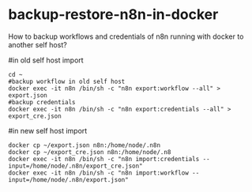 # backup-restore-n8n-in-docker
How to backup workflows and credentials of n8n running with docker to another self host?

#in old self host import
```
cd ~
#backup workflow in old self host
docker exec -it n8n /bin/sh -c "n8n export:workflow --all" > export.json
#backup credentials
docker exec -it n8n /bin/sh -c "n8n export:credentials --all" > export_cre.json
```

#in new self host import

```
docker cp ~/export.json n8n:/home/node/.n8n
docker cp ~/export_cre.json n8n:/home/node/.n8
docker exec -it n8n /bin/sh -c "n8n import:credentials --input=/home/node/.n8n/export_cre.json"
docker exec -it n8n /bin/sh -c "n8n import:workflow --input=/home/node/.n8n/export.json"
```
